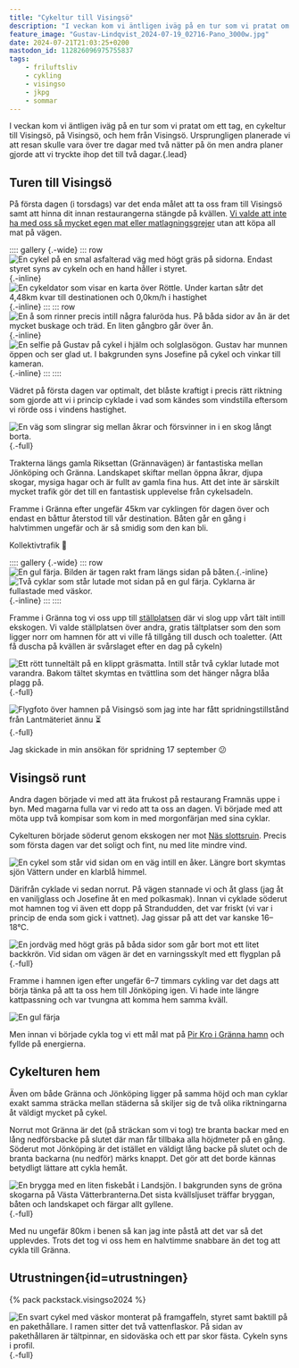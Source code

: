 ```yaml
---
title: "Cykeltur till Visingsö"
description: "I veckan kom vi äntligen iväg på en tur som vi pratat om ett tag, en cykeltur till Visingsö, på Visingsö, och hem från Visingsö. Ursprungligen planerade vi att resan skulle vara över tre dagar med två nätter på ön men andra planer gjorde att vi tryckte ihop det till två dagar."
feature_image: "Gustav-Lindqvist_2024-07-19_02716-Pano_3000w.jpg"
date: 2024-07-21T21:03:25+0200
mastodon_id: 112826096975755837
tags:
    - friluftsliv
    - cykling
    - visingso
    - jkpg
    - sommar
---
```


I veckan kom vi äntligen iväg på en tur som vi pratat om ett tag, en cykeltur till Visingsö, på Visingsö, och hem från Visingsö. Ursprungligen planerade vi att resan skulle vara över tre dagar med två nätter på ön men andra planer gjorde att vi tryckte ihop det till två dagar.{.lead}

## Turen till Visingsö

På första dagen (i torsdags) var det enda målet att ta oss fram till Visingsö samt att hinna dit innan restaurangerna stängde på kvällen. [Vi valde att inte ha med oss så mycket egen mat eller matlagningsgrejer](#utrustningen) utan att köpa all mat på vägen.

:::: gallery {.-wide}
::: row
![En cykel på en smal asfalterad väg med högt gräs på sidorna. Endast styret syns av cykeln och en hand håller i styret.](20240718_125424_3000w.jpg){.-inline}
![En cykeldator som visar en karta över Röttle. Under kartan såtr det 4,48km kvar till destinationen och 0,0km/h i hastighet](20240718_151951_3000w.jpg){.-inline}
:::
::: row
![En å som rinner precis intill några faluröda hus. På båda sidor av ån är det mycket buskage och träd. En liten gångbro går över ån.](20240718_151739.jpg){.-inline}
![En selfie på Gustav på cykel i hjälm och solglasögon. Gustav har munnen öppen och ser glad ut. I bakgrunden syns Josefine på cykel och vinkar till kameran.](original_bc77c6a9-3511-42ee-b3e3-f702002f5d53_20240718_154320_3000w.jpg){.-inline}
:::
::::

Vädret på första dagen var optimalt, det blåste kraftigt i precis rätt riktning som gjorde att vi i princip cyklade i vad som kändes som vindstilla eftersom vi rörde oss i vindens hastighet.

![En väg som slingrar sig mellan åkrar och försvinner in i en skog långt borta.](Gustav-Lindqvist_2024-07-18_02650-Pano_3000w.jpg){.-full}

Trakterna längs gamla Riksettan (Grännavägen) är fantastiska mellan Jönköping och Gränna. Landskapet skiftar mellan öppna åkrar, djupa skogar, mysiga hagar och är fullt av gamla fina hus. Att det inte är särskilt mycket trafik gör det till en fantastisk upplevelse från cykelsadeln.

Framme i Gränna efter ungefär 45km var cyklingen för dagen över och endast en båttur återstod till vår destination. Båten går en gång i halvtimmen ungefär och är så smidig som den kan bli.

Kollektivtrafik 💚

:::: gallery {.-wide}
::: row
![En gul färja. Bilden är tagen rakt fram längs sidan på båten.](20240718_163257_3000w.jpg){.-inline}
![Två cyklar som står lutade mot sidan på en gul färja. Cyklarna är fullastade med väskor.](Gustav-Lindqvist_2024-07-18_02671-Pano_3000w.jpg){.-inline}
:::
::::

Framme i Gränna tog vi oss upp till [ställplatsen](https://talt.visingsostallplats.se/) där vi slog upp vårt tält intill ekskogen. Vi valde ställplatsen över andra, gratis tältplatser som den som ligger norr om hamnen för att vi ville få tillgång till dusch och toaletter. (Att få duscha på kvällen är svårslaget efter en dag på cykeln)

![Ett rött tunneltält på en klippt gräsmatta. Intill står två cyklar lutade mot varandra. Bakom tältet skymtas en tvättlina som det hänger några blåa plagg på.](Gustav-Lindqvist_2024-07-18_02701-Pano_3000w.jpg "Vårt fina nya tält ❤️"){.-full}

![Flygfoto över hamnen på Visingsö som jag inte har fått spridningstillstånd från Lantmäteriet ännu ⏳️](){.-full}

<p>Jag skickade in min ansökan för spridning <time class="timeago" datetime="2024-09-17T07:57:00+0100" title="2024-09-17">17 september</time> 😕</p>

## Visingsö runt

Andra dagen började vi med att äta frukost på restaurang Framnäs uppe i byn. Med magarna fulla var vi redo att ta oss an dagen. Vi började med att möta upp två kompisar som kom in med morgonfärjan med sina cyklar.

Cykelturen började söderut genom ekskogen ner mot [Näs slottsruin](https://sv.wikipedia.org/wiki/N%C3%A4s_slott). Precis som första dagen var det soligt och fint, nu med lite mindre vind.

![En cykel som står vid sidan om en väg intill en åker. Längre bort skymtas sjön Vättern under en klarblå himmel.](20240719_111325_3000w.jpg)

Därifrån cyklade vi sedan norrut. På vägen stannade vi och åt glass (jag åt en vaniljglass och Josefine åt en med polkasmak). Innan vi cyklade söderut mot hamnen tog vi även ett dopp på Strandudden, det var friskt (vi var i princip de enda som gick i vattnet). Jag gissar på att det var kanske 16–18°C.

![En jordväg med högt gräs på båda sidor som går bort mot ett litet backkrön. Vid sidan om vägen är det en varningsskylt med ett flygplan på](Gustav-Lindqvist_2024-07-19_02724-Pano_3000w.jpg "En väg intill flygfältet och golfbanan på norra änden av ön."){.-full}

Framme i hamnen igen efter ungefär 6–7 timmars cykling var det dags att börja tänka på att ta oss hem till Jönköping igen. Vi hade inte längre kattpassning och var tvungna att komma hem samma kväll.

![En gul färja](20240719_164449_3000w.jpg)

Men innan vi började cykla tog vi ett mål mat på [Pir Kro i Gränna hamn](https://www.pirkro.se/) och fyllde på energierna.

## Cykelturen hem

Även om både Gränna och Jönköping ligger på samma höjd och man cyklar exakt samma sträcka mellan städerna så skiljer sig de två olika riktningarna åt väldigt mycket på cykel.

Norrut mot Gränna är det (på sträckan som vi tog) tre branta backar med en lång nedförsbacke på slutet där man får tillbaka alla höjdmeter på en gång. Söderut mot Jönköping är det istället en väldigt lång backe på slutet och de branta backarna (nu nedför) märks knappt. Det gör att det borde kännas betydligt lättare att cykla hemåt.

![En brygga med en liten fiskebåt i Landsjön. I bakgrunden syns de gröna skogarna på Västa Vätterbranterna.Det sista kvällsljuset träffar bryggan, båten och landskapet och färgar allt gyllene.](Gustav-Lindqvist_2024-07-19_02765-Pano_3000w.jpg){.-full}

Med nu ungefär 80km i benen så kan jag inte påstå att det var så det upplevdes. Trots det tog vi oss hem en halvtimme snabbare än det tog att cykla till Gränna.

## Utrustningen{id=utrustningen}

{% pack packstack.visingso2024 %}

![En svart cykel med väskor monterat på framgaffeln, styret samt baktill på en pakethållare. I ramen sitter det två vattenflaskor. På sidan av pakethållaren är tältpinnar, en sidoväska och ett par skor fästa. Cykeln syns i profil.](Gustav-Lindqvist_2024-07-19_02762-Pano_3000w.jpg "Trotjänaren"){.-full}
